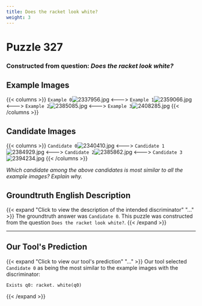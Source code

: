 ```yaml
---
title: Does the racket look white?
weight: 3
---
```


# Puzzle 327
### Constructed from question: _Does the racket look white?_


## Example Images
{{< columns >}}
`Example 0`![2337956.jpg](/gqa_images/2337956.jpg)
<--->
`Example 1`![2359066.jpg](/gqa_images/2359066.jpg)
<--->
`Example 2`![2385085.jpg](/gqa_images/2385085.jpg)
<--->
`Example 3`![2408285.jpg](/gqa_images/2408285.jpg)
{{< /columns >}}

## Candidate Images
{{< columns >}}
`Candidate 0`![2340410.jpg](/gqa_images/2340410.jpg)
<--->
`Candidate 1`![2384929.jpg](/gqa_images/2384929.jpg)
<--->
`Candidate 2`![2385862.jpg](/gqa_images/2385862.jpg)
<--->
`Candidate 3`![2394234.jpg](/gqa_images/2394234.jpg)
{{< /columns >}}

*Which candidate among the above candidates is most similar to all the example images? Explain why.*

## Groundtruth English Description

{{< expand "Click to view the description of the intended discriminator" "..." >}}
The groundtruth answer was `Candidate 0`. This puzzle was constructed from the question `Does the racket look white?`.
{{< /expand >}}

---

## Our Tool's Prediction

{{< expand "Click to view our tool's prediction" "..." >}}
Our tool selected `Candidate 0` as being the most similar to the example images with the discriminator:
```plaintext
Exists q0: racket. white(q0)
```
{{< /expand >}}
